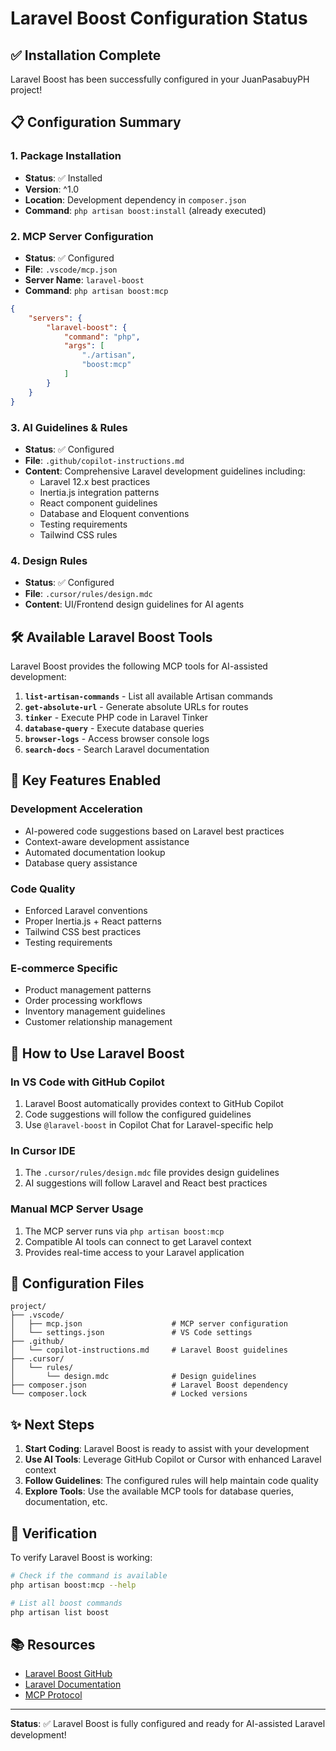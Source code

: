 # Laravel Boost Configuration Status

## ✅ Installation Complete

Laravel Boost has been successfully configured in your JuanPasabuyPH project!

## 📋 Configuration Summary

### 1. Package Installation
- **Status**: ✅ Installed
- **Version**: ^1.0
- **Location**: Development dependency in `composer.json`
- **Command**: `php artisan boost:install` (already executed)

### 2. MCP Server Configuration
- **Status**: ✅ Configured
- **File**: `.vscode/mcp.json`
- **Server Name**: `laravel-boost`
- **Command**: `php artisan boost:mcp`

```json
{
    "servers": {
        "laravel-boost": {
            "command": "php",
            "args": [
                "./artisan",
                "boost:mcp"
            ]
        }
    }
}
```

### 3. AI Guidelines & Rules
- **Status**: ✅ Configured
- **File**: `.github/copilot-instructions.md`
- **Content**: Comprehensive Laravel development guidelines including:
  - Laravel 12.x best practices
  - Inertia.js integration patterns
  - React component guidelines
  - Database and Eloquent conventions
  - Testing requirements
  - Tailwind CSS rules

### 4. Design Rules
- **Status**: ✅ Configured
- **File**: `.cursor/rules/design.mdc`
- **Content**: UI/Frontend design guidelines for AI agents

## 🛠️ Available Laravel Boost Tools

Laravel Boost provides the following MCP tools for AI-assisted development:

1. **`list-artisan-commands`** - List all available Artisan commands
2. **`get-absolute-url`** - Generate absolute URLs for routes
3. **`tinker`** - Execute PHP code in Laravel Tinker
4. **`database-query`** - Execute database queries
5. **`browser-logs`** - Access browser console logs
6. **`search-docs`** - Search Laravel documentation

## 🎯 Key Features Enabled

### Development Acceleration
- AI-powered code suggestions based on Laravel best practices
- Context-aware development assistance
- Automated documentation lookup
- Database query assistance

### Code Quality
- Enforced Laravel conventions
- Proper Inertia.js + React patterns
- Tailwind CSS best practices
- Testing requirements

### E-commerce Specific
- Product management patterns
- Order processing workflows
- Inventory management guidelines
- Customer relationship management

## 🚀 How to Use Laravel Boost

### In VS Code with GitHub Copilot
1. Laravel Boost automatically provides context to GitHub Copilot
2. Code suggestions will follow the configured guidelines
3. Use `@laravel-boost` in Copilot Chat for Laravel-specific help

### In Cursor IDE
1. The `.cursor/rules/design.mdc` file provides design guidelines
2. AI suggestions will follow Laravel and React best practices

### Manual MCP Server Usage
1. The MCP server runs via `php artisan boost:mcp`
2. Compatible AI tools can connect to get Laravel context
3. Provides real-time access to your Laravel application

## 📁 Configuration Files

```
project/
├── .vscode/
│   ├── mcp.json                    # MCP server configuration
│   └── settings.json               # VS Code settings
├── .github/
│   └── copilot-instructions.md     # Laravel Boost guidelines
├── .cursor/
│   └── rules/
│       └── design.mdc              # Design guidelines
├── composer.json                   # Laravel Boost dependency
└── composer.lock                   # Locked versions
```

## ✨ Next Steps

1. **Start Coding**: Laravel Boost is ready to assist with your development
2. **Use AI Tools**: Leverage GitHub Copilot or Cursor with enhanced Laravel context
3. **Follow Guidelines**: The configured rules will help maintain code quality
4. **Explore Tools**: Use the available MCP tools for database queries, documentation, etc.

## 🔧 Verification

To verify Laravel Boost is working:

```bash
# Check if the command is available
php artisan boost:mcp --help

# List all boost commands
php artisan list boost
```

## 📚 Resources

- [Laravel Boost GitHub](https://github.com/laravel/boost)
- [Laravel Documentation](https://laravel.com/docs/12.x)
- [MCP Protocol](https://modelcontextprotocol.io/)

---

**Status**: ✅ Laravel Boost is fully configured and ready for AI-assisted Laravel development!